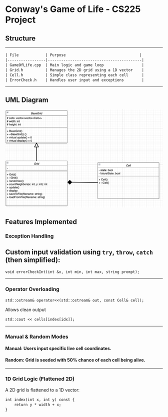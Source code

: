 # Conway's Game of Life - CS225 Project

## Structure
---
```
| File            | Purpose                                 |
|-----------------|------------------------------------------|
| GameOfLife.cpp  | Main logic and game loop                 |
| Grid.h          | Manages the 2D grid using a 1D vector    |
| Cell.h          | Simple class representing each cell      |
| ErrorCheck.h    | Handles user input and exceptions        |
```
---

## UML Diagram 
![UML Diagram](/Pretty/UMLProto1-2.png)

## Features Implemented

###  Exception Handling

Custom input validation using `try`, `throw`, `catch` (then simplified):
---
```
void errorCheckInt(int &x, int min, int max, string prompt);
```
---
###   Operator Overloading
```
std::ostream& operator<<(std::ostream& out, const Cell& cell);
```
Allows clean output 
```
std::cout << cells[index[idx]];
```
---
### Manual & Random Modes
#### Manual: Users input specific live cell coordinates.
#### Random: Grid is seeded with 50% chance of each cell being alive.
---
### 1D Grid Logic (Flattened 2D)
A 2D grid is flattened to a 1D vector:
```
int index(int x, int y) const {
    return y * width + x;
}
```

